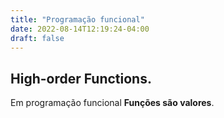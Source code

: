 ```yaml
---
title: "Programação funcional"
date: 2022-08-14T12:19:24-04:00
draft: false
---
```


## High-order Functions.
Em programação funcional **Funções são valores**.